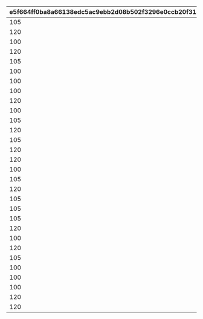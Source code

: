 |e5f664ff0ba8a66138edc5ac9ebb2d08b502f3296e0ccb20f31df4d2845a852b|dd484f40b1013cd79eb7e16e30fa3bec8f9439e03b3426a7ca7061bc0036d7d7|e6396292141f606c23a09f89cee32928059ee48cf6e83bcfc6e47f6ec981dfaa|5c3a9fc9a4735e9fec7c4a938f17616718e6fdd5906bf9c6ef36921691e4029b|575a6602622a838d4f7af728b677fe5d84b34df0682a63f7df70501650405f8e|b1c27def9b43f331849a7a20f253baffbed38d1f1778fecfe94e86ac6328f3a4|46c551a832c004f5719b818d2b19ab19403502e124f1b4393639c8d34ce89e54|
| --- | --- | --- | --- | --- | --- | --- |
|105|105|1|3|2|105|1|
|120|120|1|3|2|105|2|
|100|120|1|3|2|100|3|
|120|120|1|3|2|105|4|
|105|120|1|3|2|105|5|
|100|105|1|3|2|100|6|
|100|105|1|3|2|120|7|
|100|105|1|3|2|100|8|
|120|120|1|3|2|105|9|
|100|105|1|3|2|120|10|
|105|100|1|3|2|100|11|
|120|120|1|3|2|105|12|
|105|105|1|3|2|105|13|
|120|105|1|3|2|105|14|
|120|120|1|3|2|120|15|
|100|100|1|3|2|100|16|
|105|120|1|3|2|120|17|
|120|105|1|3|2|120|18|
|105|100|1|3|2|105|19|
|105|105|1|3|2|100|20|
|105|100|1|3|2|100|21|
|120|120|1|3|2|120|22|
|100|100|1|3|2|105|23|
|120|120|1|3|2|120|24|
|105|120|1|3|2|105|25|
|100|100|1|3|2|100|26|
|100|100|1|3|2|100|27|
|100|100|1|3|2|100|28|
|120|120|1|3|2|120|29|
|120|105|1|3|2|105|30|